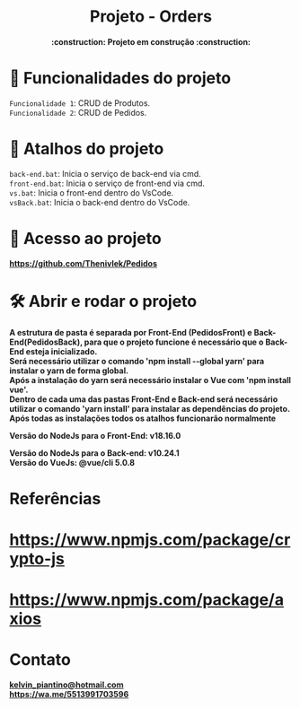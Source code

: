 <h1 align="center"> Projeto - Orders </h1>
<h4 align="center">:construction:  Projeto em construção  :construction:</h4>

# :hammer: Funcionalidades do projeto

`Funcionalidade 1`: CRUD de Produtos.
<br/>
`Funcionalidade 2`: CRUD de Pedidos.

# :hammer: Atalhos do projeto

`back-end.bat`: Inicia o serviço de back-end via cmd.
<br/>
`front-end.bat`: Inicia o serviço de front-end via cmd.
<br/>
`vs.bat`: Inicia o front-end dentro do VsCode.
<br/>
`vsBack.bat`: Inicia o back-end dentro do VsCode.

# 📁 Acesso ao projeto

**https://github.com/Thenivlek/Pedidos**

# 🛠️ Abrir e rodar o projeto

**A estrutura de pasta é separada por Front-End (PedidosFront) e Back-End(PedidosBack), para que o projeto funcione é necessário que o Back-End esteja inicializado.**
<br/>
**Será necessário utilizar o comando 'npm install --global yarn' para instalar o yarn de forma global.**
<br/>
**Após a instalação do yarn será necessário instalar o Vue com 'npm install vue'.**
<br/>
**Dentro de cada uma das pastas Front-End e Back-end será necessário utilizar o comando 'yarn install' para instalar as dependências do projeto.**
<br/>
**Após todas as instalações todos os atalhos funcionarão normalmente**

**Versão do NodeJs para o Front-End: v18.16.0**

**Versão do NodeJs para o Back-end: v10.24.1**
<br/>
**Versão do VueJs: @vue/cli 5.0.8**

# Referências

# https://www.npmjs.com/package/crypto-js

# https://www.npmjs.com/package/axios

# Contato

**kelvin_piantino@hotmail.com**
<br/>
**https://wa.me/5513991703596**
